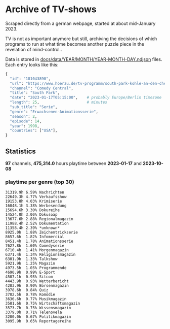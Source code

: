 # Archive of TV-shows

Scraped directly from a german webpage, started at about mid-January 2023.

TV is not as important anymore but still, archiving the decisions of which programs to run at what time
becomes another puzzle piece in the revelation of mind-control.. 

Data is stored in [docs/data/YEAR/MONTH/YEAR-MONTH-DAY.ndjson](docs/data/) files. 
Each entry looks like this:

```python
{
  "id": "181043890", 
  "url": "https://www.hoerzu.de/tv-programm/south-park-kohle-an-den-chefkoch/bid_181043890/", 
  "channel": "Comedy Central", 
  "title": "South Park", 
  "date": "2023-01-17T05:15:00",    # probably Europe/Berlin timezone 
  "length": 25,                     # minutes 
  "sub_title": "Serie", 
  "genre": "Erwachsenen-Animationsserie", 
  "season": 2, 
  "episode": 14, 
  "year": 1998, 
  "countries": ["USA"],
}
```

## Statistics

**97** channels, **475,314.0** hours playtime between **2023-01-17** and **2023-10-08**


### playtime per genre (top 30)

    31319.9h 6.59% Nachrichten
    22649.3h 4.77% Verkaufsshow
    19153.8h 4.03% Krimiserie
    16048.1h 3.38% Werbesendung
    15694.6h 3.30% Dokureihe
    14524.0h 3.06% Dokusoap
    13677.6h 2.88% Regionalmagazin
    11988.4h 2.52% Dokumentation
    11358.4h 2.39% *unknown*
    8925.0h  1.88% Zeichentrickserie
    8657.6h  1.82% Infomercial
    8451.4h  1.78% Animationsserie
    7627.8h  1.60% Comedyserie
    6710.4h  1.41% Morgenmagazin
    6371.4h  1.34% Religionsmagazin
    6301.9h  1.33% Talkshow
    5921.9h  1.25% Magazin
    4973.5h  1.05% Programmende
    4690.9h  0.99% E-Sport
    4507.1h  0.95% Sitcom
    4443.9h  0.93% Wetterbericht
    4283.9h  0.90% Börsenmagazin
    3978.6h  0.84% Quiz
    3702.5h  0.78% Komödie
    3636.6h  0.77% Musikmagazin
    3581.6h  0.75% Wirtschaftsmagazin
    3573.7h  0.75% Wissensmagazin
    3379.0h  0.71% Telenovela
    3200.0h  0.67% Politikmagazin
    3095.9h  0.65% Reportagereihe
